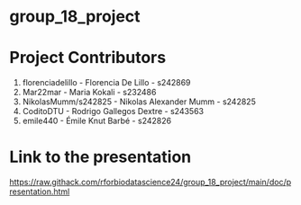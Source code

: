 # group_18_project

# Project Contributors

1. florenciadelillo - Florencia De Lillo - s242869
2. Mar22mar - Maria Kokali - s232486
3. NikolasMumm/s242825 - Nikolas Alexander Mumm - s242825
4. CoditoDTU - Rodrigo Gallegos Dextre - s243563
5. emile440 - Émile Knut Barbé - s242826 

# Link to the presentation

https://raw.githack.com/rforbiodatascience24/group_18_project/main/doc/presentation.html